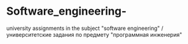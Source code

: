 # Software_engineering-
university assignments in the subject "software engineering"  / университетские задания по предмету "программная инженерия"
